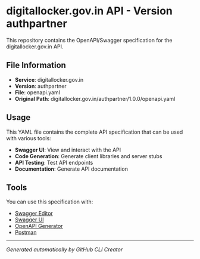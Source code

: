 # digitallocker.gov.in API - Version authpartner

This repository contains the OpenAPI/Swagger specification for the digitallocker.gov.in API.

## File Information

- **Service**: digitallocker.gov.in
- **Version**: authpartner
- **File**: openapi.yaml
- **Original Path**: digitallocker.gov.in/authpartner/1.0.0/openapi.yaml

## Usage

This YAML file contains the complete API specification that can be used with various tools:

- **Swagger UI**: View and interact with the API
- **Code Generation**: Generate client libraries and server stubs
- **API Testing**: Test API endpoints
- **Documentation**: Generate API documentation

## Tools

You can use this specification with:

- [Swagger Editor](https://editor.swagger.io/)
- [Swagger UI](https://swagger.io/tools/swagger-ui/)
- [OpenAPI Generator](https://openapi-generator.tech/)
- [Postman](https://www.postman.com/)

---

*Generated automatically by GitHub CLI Creator*
